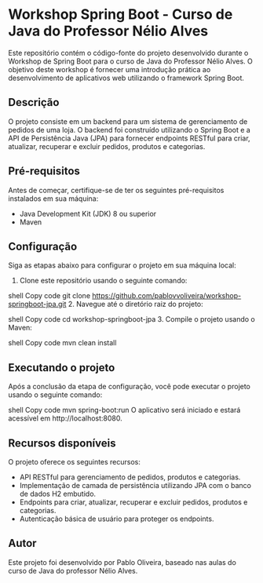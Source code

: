 # Workshop Spring Boot - Curso de Java do Professor Nélio Alves
Este repositório contém o código-fonte do projeto desenvolvido durante o Workshop de Spring Boot para o curso de Java do Professor Nélio Alves. O objetivo deste workshop é fornecer uma introdução prática ao desenvolvimento de aplicativos web utilizando o framework Spring Boot.

## Descrição
O projeto consiste em um backend para um sistema de gerenciamento de pedidos de uma loja. O backend foi construído utilizando o Spring Boot e a API de Persistência Java (JPA) para fornecer endpoints RESTful para criar, atualizar, recuperar e excluir pedidos, produtos e categorias.

## Pré-requisitos
Antes de começar, certifique-se de ter os seguintes pré-requisitos instalados em sua máquina:

* Java Development Kit (JDK) 8 ou superior
* Maven

## Configuração
Siga as etapas abaixo para configurar o projeto em sua máquina local:

1. Clone este repositório usando o seguinte comando:

shell
Copy code
git clone https://github.com/pablovvoliveira/workshop-springboot-jpa.git
2. Navegue até o diretório raiz do projeto:

shell
Copy code
cd workshop-springboot-jpa
3. Compile o projeto usando o Maven:

shell
Copy code
mvn clean install

## Executando o projeto
Após a conclusão da etapa de configuração, você pode executar o projeto usando o seguinte comando:

shell
Copy code
mvn spring-boot:run
O aplicativo será iniciado e estará acessível em http://localhost:8080.

## Recursos disponíveis
O projeto oferece os seguintes recursos:

* API RESTful para gerenciamento de pedidos, produtos e categorias.
* Implementação de camada de persistência utilizando JPA com o banco de dados H2 embutido.
* Endpoints para criar, atualizar, recuperar e excluir pedidos, produtos e categorias.
* Autenticação básica de usuário para proteger os endpoints.

## Autor
Este projeto foi desenvolvido por Pablo Oliveira, baseado nas aulas do curso de Java do professor Nélio Alves.
